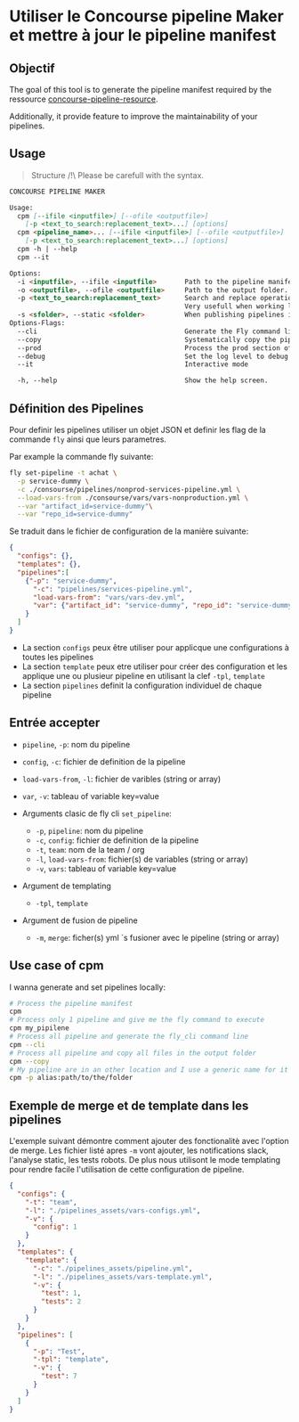 Utiliser le Concourse pipeline Maker et mettre à jour le pipeline manifest
===

## Objectif

The goal of this tool is to generate the pipeline manifest required by the ressource [concourse-pipeline-resource](https://github.com/concourse/concourse-pipeline-resource).

Additionally, it provide feature to improve the maintainability of your pipelines.

## Usage

> Structure /!\ Please be carefull with the syntax.

```md
CONCOURSE PIPELINE MAKER

Usage:
  cpm [--ifile <inputfile>] [--ofile <outputfile>] 
    [-p <text_to_search:replacement_text>...] [options]
  cpm <pipeline_name>... [--ifile <inputfile>] [--ofile <outputfile>] 
    [-p <text_to_search:replacement_text>...] [options]
  cpm -h | --help
  cpm --it

Options:                         
  -i <inputfile>, --ifile <inputfile>       Path to the pipeline manifest. [default: pipelinemanifest.json]
  -o <outputfile>, --ofile <outputfile>     Path to the output folder. [default: pipelines_files]
  -p <text_to_search:replacement_text>      Search and replace operation applied before procssing the pipeline manifest.
                                            Very usefull when working locally.
  -s <sfolder>, --static <sfolder>          When publishing pipelines in a repo make sur it si compatible with concourse/concourse-pipeline-resource [default: git-infra-res]
Options-Flags:
  --cli                                     Generate the Fly command line for each pipeline
  --copy                                    Systematically copy the pipeline in the output directory.
  --prod                                    Process the prod section of the pipeline manifest instead of the nonprod
  --debug                                   Set the log level to debug
  --it                                      Interactive mode

  -h, --help                                Show the help screen.
```

## Définition des Pipelines

Pour definir les pipelines utiliser un objet JSON et definir les flag de la commande `fly` ainsi que leurs parametres.

Par example la commande fly suivante:

```sh
fly set-pipeline -t achat \
  -p service-dummy \
  -c ./consourse/pipelines/nonprod-services-pipeline.yml \
  --load-vars-from ./consourse/vars/vars-nonproduction.yml \
  --var "artifact_id=service-dummy"\
  --var "repo_id=service-dummy"
```

Se traduit dans le fichier de configuration de la manière suivante:

```json
{
  "configs": {},
  "templates": {},
  "pipelines":[
    {"-p": "service-dummy",
      "-c": "pipelines/services-pipeline.yml",
      "load-vars-from": "vars/vars-dev.yml",
      "var": {"artifact_id": "service-dummy", "repo_id": "service-dummy"}
    }
  ]
}
```

* La section `configs` peux être utiliser pour applicque une configurations à toutes les pipelines
* La section `template` peux etre utiliser pour créer des configuration et les applique une ou plusieur pipeline en utilisant la clef `-tpl`, `template`
* La section `pipelines` definit la configuration individuel de chaque pipeline

## Entrée accepter

* `pipeline`, `-p`: nom du pipeline
* `config`, `-c`: fichier de definition de la pipeline
* `load-vars-from`, `-l`: fichier de varibles (string or array)
* `var`, `-v`: tableau of variable key=value

* Arguments clasic de fly cli `set_pipeline`: 
    * `-p`, `pipeline`: nom du pipeline
    * `-c`, `config`:  fichier de definition de la pipeline
    * `-t`, `team`: nom de la team / org
    * `-l`, `load-vars-from`: fichier(s) de variables (string or array)
    * `-v`, `vars`: tableau of variable key=value

* Argument de templating
    * `-tpl`, `template`

* Argument de fusion de pipeline
    * `-m`, `merge`: ficher(s) yml `s fusioner avec le pipeline (string or array)

## Use case of cpm

I wanna generate and set pipelines locally:
```bash
# Process the pipeline manifest
cpm
# Process only 1 pipeline and give me the fly command to execute
cpm my_pipilene
# Process all pipeline and generate the fly_cli command line
cpm --cli
# Process all pipeline and copy all files in the output folder
cpm --copy
# My pipeline are in an other location and I use a generic name for it
cpm -p alias:path/to/the/folder
```

## Exemple de merge et de template dans les pipelines

L'exemple suivant démontre comment ajouter des fonctionalitè avec l'option de merge. Les fichier listé apres `-m` vont ajouter, les notifications slack, l'analyse static, les tests robots. De plus nous utilisont le mode templating pour rendre facile l'utilisation de cette configuration de pipeline.

```json
{
  "configs": {
    "-t": "team",
    "-l": "./pipelines_assets/vars-configs.yml",
    "-v": {
      "config": 1
    }
  },
  "templates": {
    "template": {
      "-c": "./pipelines_assets/pipeline.yml",
      "-l": "./pipelines_assets/vars-template.yml",
      "-v": {
        "test": 1,
        "tests": 2
      }
    }
  },
  "pipelines": [
    {
      "-p": "Test",
      "-tpl": "template",
      "-v": {
        "test": 7
      }
    }
  ]
}
```